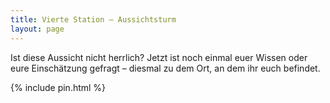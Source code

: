 ```yaml
---
title: Vierte Station – Aussichtsturm
layout: page
---
```


Ist diese Aussicht nicht herrlich?
Jetzt ist noch einmal euer Wissen oder eure Einschätzung gefragt –
diesmal zu dem Ort, an dem ihr euch befindet.

{% include pin.html %}

<html>
    <div id="coordinates" class="text-center" style="display:none">

        <h3>🎉 Herzlichen Glückwunsch! 🎊</h3>

        <span style="font-weight: normal;">
            Ihr habt den letzten Geocache gefunden.
            Nun geht es <a href="{% include parkplatz_map_link.html %}">zurück zum Parkplatz 🅿️</a>.<br>
        </span>

    {% include parkplatz_map.html %}
    </div>

    <script>
        let correctPin = "1842";
    </script>
    <script src="./pin.js"></script>

</html>
